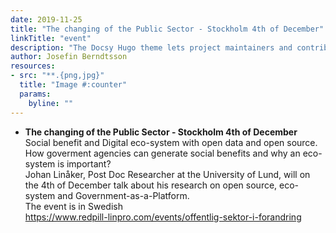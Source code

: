 ```yaml
---
date: 2019-11-25
title: "The changing of the Public Sector - Stockholm 4th of December"
linkTitle: "event"
description: "The Docsy Hugo theme lets project maintainers and contributors focus on content, not on reinventing a website infrastructure from scratch"
author: Josefin Berndtsson 
resources:
- src: "**.{png,jpg}"
  title: "Image #:counter"
  params:
    byline: ""
---
```

- **The changing of the Public Sector - Stockholm 4th of December**  
Social benefit and Digital eco-system with open data and open source.
How goverment agencies can generate social benefits and why an eco-system is important?  
Johan Linåker, Post Doc Researcher at  the University of Lund, will on the 4th of December talk about his research on open source, eco-system and Government-as-a-Platform.    
The event is in Swedish  
https://www.redpill-linpro.com/events/offentlig-sektor-i-forandring


